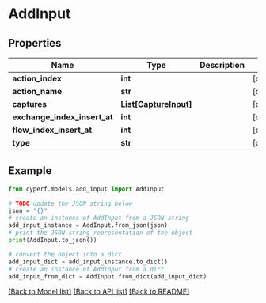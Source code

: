 # AddInput


## Properties

Name | Type | Description | Notes
------------ | ------------- | ------------- | -------------
**action_index** | **int** |  | [optional] 
**action_name** | **str** |  | [optional] 
**captures** | [**List[CaptureInput]**](CaptureInput.md) |  | [optional] 
**exchange_index_insert_at** | **int** |  | [optional] 
**flow_index_insert_at** | **int** |  | [optional] 
**type** | **str** |  | [optional] 

## Example

```python
from cyperf.models.add_input import AddInput

# TODO update the JSON string below
json = "{}"
# create an instance of AddInput from a JSON string
add_input_instance = AddInput.from_json(json)
# print the JSON string representation of the object
print(AddInput.to_json())

# convert the object into a dict
add_input_dict = add_input_instance.to_dict()
# create an instance of AddInput from a dict
add_input_from_dict = AddInput.from_dict(add_input_dict)
```
[[Back to Model list]](../README.md#documentation-for-models) [[Back to API list]](../README.md#documentation-for-api-endpoints) [[Back to README]](../README.md)


